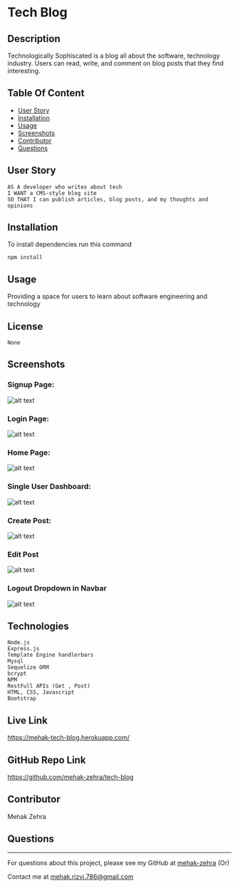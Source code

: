 # Tech Blog
  ## Description  
  Technologically Sophiscated is a blog all about the software, technology industry. Users can read, write, and comment on blog posts that they find interesting. 

  ## Table Of Content  
  * [User Story](#userstory)
  * [Installation](#installation)
  * [Usage](#usage)
  * [Screenshots](#screeshots)
  * [Contributor](#contributor)
  * [Questions](#questions)

  ## User Story
    AS A developer who writes about tech
    I WANT a CMS-style blog site
    SO THAT I can publish articles, blog posts, and my thoughts and opinions

 ## Installation  
  To install dependencies run this command 

  ```npm install```

  ## Usage  
  Providing a space for users to learn about software engineering and technology


  ## License  
    None

## Screenshots
### Signup Page:
  ![alt text](./public/assets/images/screenshots/signup.png)
### Login Page:
  ![alt text](./public/assets/images/screenshots/login.png)
### Home Page:
  ![alt text](./public/assets/images/screenshots/home.png)
### Single User Dashboard:
  ![alt text](./public/assets/images/screenshots/single-user-dashboard.png)

### Create Post:
![alt text](./public/assets/images/screenshots/create-post.png)

### Edit Post
![alt text](./public/assets/images/screenshots/edit-post.png)

### Logout Dropdown in Navbar
![alt text](./public/assets/images/screenshots/logout-user.png)

  ## Technologies

    Node.js 
    Express.js
    Template Engine handlerbars
    Mysql 
    Sequelize ORM
    bcrypt
    NPM
    RestFull APIs (Get , Post)
    HTML, CSS, Javascript
    Bootstrap

## Live Link
https://mehak-tech-blog.herokuapp.com/

## GitHub Repo Link
https://github.com/mehak-zehra/tech-blog

  ## Contributor  
  Mehak Zehra 

  ## Questions  
  - - -
  For questions about this project, please see my GitHub at [mehak-zehra](https://github.com/mehak-zehra)  (Or) 

  Contact me at mehak.rizvi.786@gmail.com